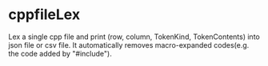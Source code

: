 # cppfileLex
Lex a single cpp file and print (row, column, TokenKind, TokenContents) into json file or csv file. It automatically removes macro-expanded codes(e.g. the code added by "#include").
